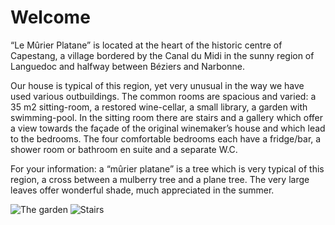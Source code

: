 # Welcome

“Le Mûrier Platane” is located at the heart of the historic centre of Capestang, a village bordered by the Canal du Midi in the sunny region of Languedoc and halfway between Béziers and Narbonne. 

Our house is typical of this region, yet very unusual in the way we have used various outbuildings. The common rooms are spacious and varied: a 35 m2 sitting-room, a restored wine-cellar, a small library, a garden with swimming-pool. In the sitting room there are stairs and a gallery which offer a view towards the façade of the original winemaker’s house and which lead to the bedrooms. The four comfortable bedrooms each have a fridge/bar, a shower room or bathroom en suite and a separate W.C.

For your information: a “mûrier platane” is a tree which is very typical of this region, a cross between a mulberry tree and a plane tree. The very large leaves offer wonderful shade, much appreciated in the summer. 

![The garden](/images/accueil.jpg)
![Stairs](/images/accueil-detail.jpg)